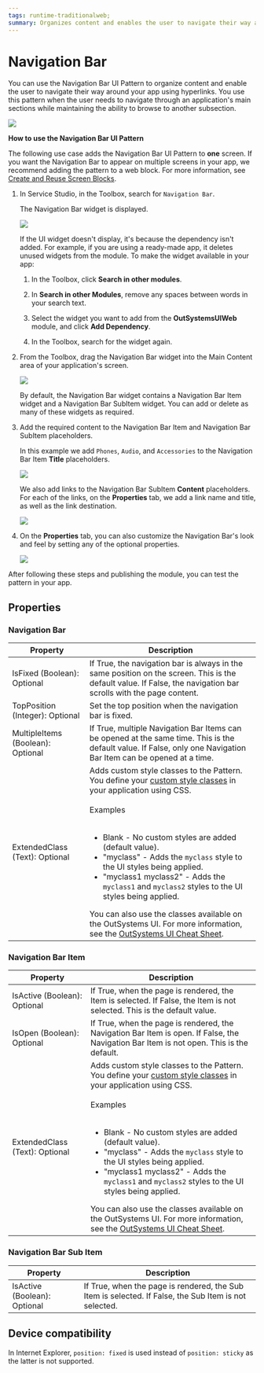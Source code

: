 ```yaml
---
tags: runtime-traditionalweb; 
summary: Organizes content and enables the user to navigate their way around your app using hyperlinks.
---
```


# Navigation Bar

You can use the Navigation Bar UI Pattern to organize content and enable the user to navigate their way around your app using hyperlinks. You use this pattern when the user needs to navigate through an application's main sections while maintaining the ability to browse to another subsection.

![](images/navigationbar-7-ss.png)

**How to use the Navigation Bar UI Pattern**

The following use case adds the Navigation Bar UI Pattern to **one** screen. If you want the Navigation Bar to appear on multiple screens in your app, we recommend adding the pattern to a web block. For more information, see [Create and Reuse Screen Blocks](../../../reuse/block-create-reuse.md).

1. In Service Studio, in the Toolbox, search for `Navigation Bar`.

    The Navigation Bar widget is displayed.

    ![](images/navigationbar-6-ss.png)

    If the UI widget doesn't display, it's because the dependency isn't added. For example, if you are using a ready-made app, it deletes unused widgets from the module. To make the widget available in your app:

    1. In the Toolbox, click **Search in other modules**.

    1. In **Search in other Modules**, remove any spaces between words in your search text.
    
    1. Select the widget you want to add from the **OutSystemsUIWeb** module, and click **Add Dependency**. 
    
    1. In the Toolbox, search for the widget again.

1. From the Toolbox, drag the Navigation Bar widget into the Main Content area of your application's screen.

    ![](images/navigationbar-1-ss.png)

    By default, the Navigation Bar widget contains a Navigation Bar Item widget and a Navigation Bar SubItem widget. You can add or delete as many of these widgets as required.

1. Add the required content to the Navigation Bar Item and Navigation Bar SubItem placeholders.

    In this example we add `Phones`, `Audio`, and `Accessories` to the Navigation Bar Item **Title** placeholders.

    ![](images/navigationbar-12-ss.png)

    We also add links to the Navigation Bar SubItem **Content** placeholders. For each of the links, on the **Properties** tab, we add a link name and title, as well as the link destination.

    ![](images/navigationbar-9-ss.png)

1. On the **Properties** tab, you can also customize the Navigation Bar's look and feel by setting any of the optional properties.

    ![](images/navigationbar-3-ss.png)

After following these steps and publishing the module, you can test the pattern in your app.

## Properties

### Navigation Bar

| Property | Description |
|---|---|
| IsFixed (Boolean): Optional |  If True, the navigation bar is always in the same position on the screen. This is the default value. If False, the navigation bar scrolls with the page content. |  
| TopPosition (Integer): Optional  | Set the top position when the navigation bar is fixed. |  
| MultipleItems (Boolean): Optional | If True, multiple Navigation Bar Items can be opened at the same time. This is the default value. If False, only one Navigation Bar Item can be opened at a time. |
| ExtendedClass (Text): Optional  | Adds custom style classes to the Pattern. You define your [custom style classes](../../../look-feel/css.md) in your application using CSS.<br/><br/>Examples<br/><br/> <ul><li>Blank - No custom styles are added (default value).</li><li>"myclass" - Adds the ``myclass`` style to the UI styles being applied.</li><li>"myclass1 myclass2" - Adds the ``myclass1`` and ``myclass2`` styles to the UI styles being applied.</li></ul>You can also use the classes available on the OutSystems UI. For more information, see the [OutSystems UI Cheat Sheet](https://outsystemsui.outsystems.com/OutSystemsUIWebsite/CheatSheet). |

### Navigation Bar Item

| Property | Description |
|---|---|
| IsActive (Boolean): Optional | If True, when the page is rendered, the Item is selected. If False, the Item is not selected. This is the default value. | 
| IsOpen (Boolean): Optional  | If True, when the page is rendered, the Navigation Bar Item is open. If False, the Navigation Bar Item is not open. This is the default.| 
| ExtendedClass (Text): Optional  | Adds custom style classes to the Pattern. You define your [custom style classes](../../../look-feel/css.md) in your application using CSS.<br/><br/>Examples<br/><br/> <ul><li>Blank - No custom styles are added (default value).</li><li>"myclass" - Adds the ``myclass`` style to the UI styles being applied.</li><li>"myclass1 myclass2" - Adds the ``myclass1`` and ``myclass2`` styles to the UI styles being applied.</li></ul>You can also use the classes available on the OutSystems UI. For more information, see the [OutSystems UI Cheat Sheet](https://outsystemsui.outsystems.com/OutSystemsUIWebsite/CheatSheet). |

### Navigation Bar Sub Item

| Property | Description |
|---|---|
| IsActive (Boolean): Optional  |  If True, when the page is rendered, the Sub Item is selected. If False, the Sub Item is not selected. |

## Device compatibility

In Internet Explorer, `position: fixed` is used instead of `position: sticky` as the latter is not supported.
